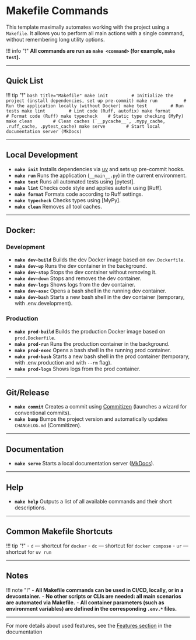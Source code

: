 # Makefile Commands

This template maximally automates working with the project using a `Makefile`. It allows you to perform all main actions with a single command, without remembering long utility options.

!!! info "!"
    **All commands are run as `make <command>` (for example, `make test`).**

---

## Quick List

!!! tip "!"
    ```bash title="Makefile"
    make init         # Initialize the project (install dependencies, set up pre-commit)
    make run          # Run the application locally (without Docker)
    make test         # Run tests
    make lint         # Lint code (Ruff, autofix)
    make format       # Format code (Ruff)
    make typecheck    # Static type checking (MyPy)
    make clean        # Clean caches (`__pycache__`, .mypy_cache, .ruff_cache, .pytest_cache)
    make serve        # Start local documentation server (MkDocs)
    ```

---

## Local Development

- **`make init`**
    Installs dependencies via [uv](https://github.com/astral-sh/uv) and sets up pre-commit hooks.
- **`make run`**
    Runs the application (`__main__.py`) in the current environment.
- **`make test`**
    Runs all automated tests using [pytest].
- **`make lint`**
    Checks code style and applies autofix using [Ruff].
- **`make format`**
    Formats code according to Ruff settings.
- **`make typecheck`**
    Checks types using [MyPy].
- **`make clean`**
    Removes all tool caches.

---

## Docker:

### Development

- **`make dev-build`**
    Builds the dev Docker image based on `dev.Dockerfile`.
- **`make dev-up`**
    Runs the dev container in the background.
- **`make dev-stop`**
    Stops the dev container without removing it.
- **`make dev-down`**
    Stops and removes the dev container.
- **`make dev-logs`**
    Shows logs from the dev container.
- **`make dev-exec`**
    Opens a bash shell in the running dev container.
- **`make dev-bash`**
    Starts a new bash shell in the dev container (temporary, with .env.development).


### Production

- **`make prod-build`**
    Builds the production Docker image based on `prod.Dockerfile`.
- **`make prod-run`**
    Runs the production container in the background.
- **`make prod-exec`**
    Opens a bash shell in the running prod container.
- **`make prod-bash`**
    Starts a new bash shell in the prod container (temporary, with .env.production and with `--rm` flag).
- **`make prod-logs`**
    Shows logs from the prod container.

---

## Git/Release

- **`make commit`**
    Creates a commit using [Commitizen](https://commitizen-tools.github.io/commitizen/) (launches a wizard for conventional commits).
- **`make bump`**
    Bumps the project version and automatically updates `CHANGELOG.md` (Commitizen).

---

## Documentation

- **`make serve`**
    Starts a local documentation server ([MkDocs](https://www.mkdocs.org/)).

---

## Help

- **`make help`**
    Outputs a list of all available commands and their short descriptions.

---

## Common Makefile Shortcuts
!!! tip "!"
    - `d` — shortcut for `docker`
    - `dc` — shortcut for `docker compose`
    - `ur` — shortcut for `uv run`

---

## Notes

!!! note "!"
    - **All Makefile commands can be used in CI/CD, locally, or in a devcontainer.**
    - **No other scripts or CLIs are needed: all main scenarios are automated via Makefile.**
    - **All container parameters (such as environment variables) are defined in the corresponding `.env.*` files.**

---

For more details about used features, see the [Features section](../../features) in the documentation